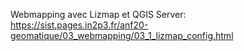 Webmapping avec Lizmap et QGIS Server: https://sist.pages.in2p3.fr/anf20-geomatique/03_webmapping/03_1_lizmap_config.html
